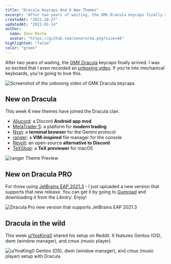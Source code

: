 ```yaml
---
title: "Dracula Keycaps And 6 New Themes"
excerpt: "After two years of waiting, the GMK Dracula keycaps finally arrived. If you're into mechanical keyboards, you're going to love this."
createdAt: "2021-10-27"
updatedAt: "2022-01-14"
author:
  name: Zeno Rocha
  avatar: "https://github.com/zenorocha.png?size=48"
highlighted: "false"
color: "green"
---
```


After two years of waiting, the [GMK Dracula](/gmk) keycaps finally arrived. I was so excited that I even recorded an [unboxing video](https://youtu.be/gWuWhveVxwo). If you're into mechanical keyboards, you're going to love this.

![Screenshot of the unboxing video of GMK Dracula keycaps](/static/img/blog/dracula-keycaps-and-6-new-themes-a.png)

## New on Dracula

This week 6 new themes have joined the Dracula clan.

- [Aliucord](/aliucord): a Discord **Android app mod**
- [MetaTrader 5](/metatrader5): a platform for **modern trading**
- [Nyxt](/nyxt): a **terminal browser** for the Gemini protocol
- [ranger](/ranger): a **VIM-inspired** file manager for the console
- [Revolt](/revolt): an open-source **alternative to Discord**
- [TeXShop](/texshop): a **TeX previewer** for macOS

![ranger Theme Preview](/static/img/blog/dracula-keycaps-and-6-new-themes-b.png)

## New on Dracula PRO

For those using [JetBrains EAP 2021.3](https://blog.jetbrains.com/idea/2021/09/intellij-idea-2021-3-eap-1/) - I just uploaded a new version that supports that new release. You can get it by going to [Gumroad](https://gumroad.com/) and downloading it from the _Library_. Enjoy!

![Dracula Pro new version that supports JetBrains EAP 2021.3](/static/img/blog/dracula-keycaps-and-6-new-themes-c.png)

## Dracula in the wild

This week [u/YosKing0](https://www.reddit.com/r/unixporn/comments/qey8hn/dwm_dracula/) shared his setup on Reddit. It features Gentoo (OS), dwm (window manager), and cmus (music player).

![u/YosKing0 Gentoo (OS), dwm (window manager), and cmus (music player) setup with Dracula](/static/img/blog/dracula-keycaps-and-6-new-themes-d.png)
